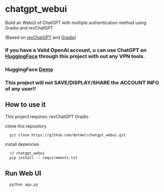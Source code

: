 # chatgpt_webui
Build an WebUI of ChatGPT with multiple authentication method using Gradio and revChatGPT

(Based on [revChatGPT](https://github.com/acheong08/ChatGPT) and [Gradio](https://gradio.app/))

### If you have a Valid OpenAI account, u can use ChatGPT on [HuggingFace](https://huggingface.co/) through this project with out any VPN tools.
### HuggingFace [Demo](https://huggingface.co/spaces/dotmet/chatgpt_webui)

### This project will not SAVE/DISPLAY/SHARE the ACCOUNT INFO of any user!!

## How to use it

This project requires:
  revChatGPT
  Gradio

clone this repository

```bash
  git clone https://github.com/dotmet/chatgpt_webui.git
```

install depencies

```bash
  cd chatgpt_webui
  pip install -r requirements.txt
```
  
## Run Web UI

```
  python app.py
```
